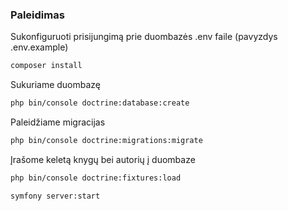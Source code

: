 ### Paleidimas
Sukonfiguruoti prisijungimą prie duombazės .env faile (pavyzdys .env.example)

```bash
composer install
```
Sukuriame duombazę
```bash
php bin/console doctrine:database:create
```
Paleidžiame migracijas
```bash
php bin/console doctrine:migrations:migrate
```
Įrašome keletą knygų bei autorių į duombaze
```bash
php bin/console doctrine:fixtures:load
```
```bash
symfony server:start
```
